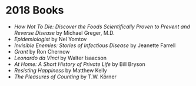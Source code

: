 # 2018 Books

- *How Not To Die: Discover the Foods Scientifically Proven to Prevent and Reverse Disease* by Michael Greger, M.D.
- *Epidemiologist* by Nel Yomtov
- *Invisible Enemies: Stories of Infectious Disease* by Jeanette Farrell
- *Grant* by Ron Chernow
- *Leonardo da Vinci* by Walter Isaacson
- *At Home: A Short History of Private Life* by Bill Bryson
- *Resisting Happiness* by Matthew Kelly
- *The Pleasures of Counting* by T.W. Körner
